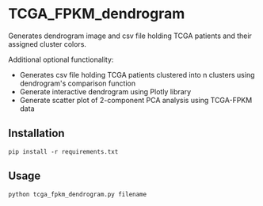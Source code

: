 # TCGA_FPKM_dendrogram

Generates dendrogram image and csv file holding TCGA patients and their assigned cluster colors. 

Additional optional functionality:
- Generates csv file holding TCGA patients clustered into n clusters using dendrogram's comparison function
- Generate interactive dendrogram using Plotly library
- Generate scatter plot of 2-component PCA analysis using TCGA-FPKM data

## Installation

```
pip install -r requirements.txt
```

## Usage

```
python tcga_fpkm_dendrogram.py filename
```
